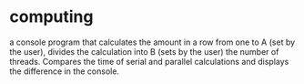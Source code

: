 # computing
a console program that calculates the amount in a row from one to A (set by the user), divides the calculation into B (sets by the user) the number of threads. Compares the time of serial and parallel calculations and displays the difference in the console.
